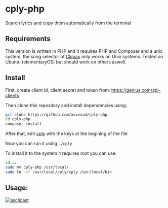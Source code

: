 # cply-php

Search lyrics and copy them automatically from the terminal

## Requirements
This version is written in PHP and it requires PHP and Composer and a unix system, the song selector of [Climax](https://github.com/tucnak/climax) only works on Unix systems. Tested on Ubuntu (elementaryOS) but should work on others aswell.

## Install

First, create client id, client secret and token from: https://genius.com/api-clients 

Then clone this repository and install dependencies using:
```bash
git clone https://github.com/asvvvad/cply-php
cd cply-php
composer install
```
After that, edit [cply](cply#L12-L14) with the keys at the begining of the file

Now you can run it using `./cply`

To install it to the system it requires root you can use:
```bash
cd ..
sudo mv cply-php /usr/local/
sudo ln -sf /usr/local/cply/cply /usr/local/bin
```

## Usage:
[![asciicast](https://asciinema.org/a/MAxxbsticff0vDwLbioaV1wI4.svg)](https://asciinema.org/a/MAxxbsticff0vDwLbioaV1wI4)
